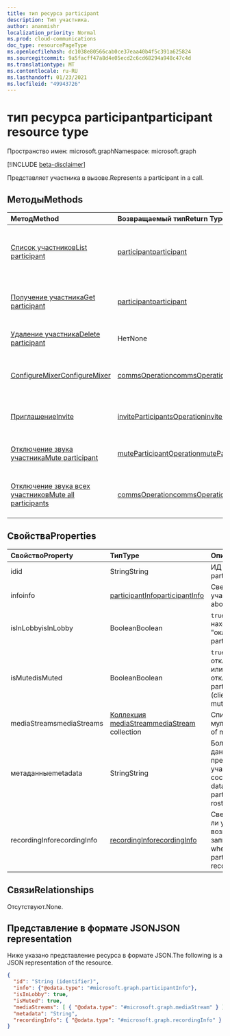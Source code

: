 ```yaml
---
title: тип ресурса participant
description: Тип участника.
author: ananmishr
localization_priority: Normal
ms.prod: cloud-communications
doc_type: resourcePageType
ms.openlocfilehash: dc1038e80566cab0ce37eaa40b4f5c391a625824
ms.sourcegitcommit: 9a5facff47a8d4e05ecd2c6cd68294a948c47c4d
ms.translationtype: MT
ms.contentlocale: ru-RU
ms.lasthandoff: 01/23/2021
ms.locfileid: "49943726"
---
```

# <a name="participant-resource-type"></a><span data-ttu-id="0c91a-103">тип ресурса participant</span><span class="sxs-lookup"><span data-stu-id="0c91a-103">participant resource type</span></span>

<span data-ttu-id="0c91a-104">Пространство имен: microsoft.graph</span><span class="sxs-lookup"><span data-stu-id="0c91a-104">Namespace: microsoft.graph</span></span>

[!INCLUDE [beta-disclaimer](../../includes/beta-disclaimer.md)]

<span data-ttu-id="0c91a-105">Представляет участника в вызове.</span><span class="sxs-lookup"><span data-stu-id="0c91a-105">Represents a participant in a call.</span></span>

## <a name="methods"></a><span data-ttu-id="0c91a-106">Методы</span><span class="sxs-lookup"><span data-stu-id="0c91a-106">Methods</span></span>

| <span data-ttu-id="0c91a-107">Метод</span><span class="sxs-lookup"><span data-stu-id="0c91a-107">Method</span></span>                                                 | <span data-ttu-id="0c91a-108">Возвращаемый тип</span><span class="sxs-lookup"><span data-stu-id="0c91a-108">Return Type</span></span>                                                 | <span data-ttu-id="0c91a-109">Описание</span><span class="sxs-lookup"><span data-stu-id="0c91a-109">Description</span></span>                                    |
|:-------------------------------------------------------|:------------------------------------------------------------|:-----------------------------------------------|
| [<span data-ttu-id="0c91a-110">Список участников</span><span class="sxs-lookup"><span data-stu-id="0c91a-110">List participant</span></span>](../api/participant-get.md)         | [<span data-ttu-id="0c91a-111">participant</span><span class="sxs-lookup"><span data-stu-id="0c91a-111">participant</span></span>](participant.md)                               | <span data-ttu-id="0c91a-112">Получить список **объектов-участников** в вызове.</span><span class="sxs-lookup"><span data-stu-id="0c91a-112">Retrieve a list of **participant** objects in the call.</span></span> |
| [<span data-ttu-id="0c91a-113">Получение участника</span><span class="sxs-lookup"><span data-stu-id="0c91a-113">Get participant</span></span>](../api/participant-get.md)           | [<span data-ttu-id="0c91a-114">participant</span><span class="sxs-lookup"><span data-stu-id="0c91a-114">participant</span></span>](participant.md)                               | <span data-ttu-id="0c91a-115">Чтение свойств объекта **участника.**</span><span class="sxs-lookup"><span data-stu-id="0c91a-115">Read properties of the **participant** object.</span></span> |
| [<span data-ttu-id="0c91a-116">Удаление участника</span><span class="sxs-lookup"><span data-stu-id="0c91a-116">Delete participant</span></span>](../api/participant-delete.md)     | <span data-ttu-id="0c91a-117">Нет</span><span class="sxs-lookup"><span data-stu-id="0c91a-117">None</span></span>   | <span data-ttu-id="0c91a-118">Удаление участника в вызове.</span><span class="sxs-lookup"><span data-stu-id="0c91a-118">Delete a participant in a call.</span></span>                  |
| [<span data-ttu-id="0c91a-119">ConfigureMixer</span><span class="sxs-lookup"><span data-stu-id="0c91a-119">ConfigureMixer</span></span>](../api/participant-configuremixer.md) | [<span data-ttu-id="0c91a-120">commsOperation</span><span class="sxs-lookup"><span data-stu-id="0c91a-120">commsOperation</span></span>](commsoperation.md)                         | <span data-ttu-id="0c91a-121">Настройте аудиомесяк участника.</span><span class="sxs-lookup"><span data-stu-id="0c91a-121">Configure the participant audio mixer.</span></span>         |
| [<span data-ttu-id="0c91a-122">Приглашение</span><span class="sxs-lookup"><span data-stu-id="0c91a-122">Invite</span></span>](../api/participant-invite.md)                 | [<span data-ttu-id="0c91a-123">inviteParticipantsOperation</span><span class="sxs-lookup"><span data-stu-id="0c91a-123">inviteParticipantsOperation</span></span>](../resources/inviteparticipantsoperation.md)                         | <span data-ttu-id="0c91a-124">Приглашение участника на вызов.</span><span class="sxs-lookup"><span data-stu-id="0c91a-124">Invite a participant to the call.</span></span>              |
| [<span data-ttu-id="0c91a-125">Отключение звука участника</span><span class="sxs-lookup"><span data-stu-id="0c91a-125">Mute participant</span></span>](../api/participant-mute.md)         | [<span data-ttu-id="0c91a-126">muteParticipantOperation</span><span class="sxs-lookup"><span data-stu-id="0c91a-126">muteParticipantOperation</span></span>](muteparticipantoperation.md)     | <span data-ttu-id="0c91a-127">Отключить звук участника в вызове.</span><span class="sxs-lookup"><span data-stu-id="0c91a-127">Mute a participant in a call.</span></span>                  |
| [<span data-ttu-id="0c91a-128">Отключение звука всех участников</span><span class="sxs-lookup"><span data-stu-id="0c91a-128">Mute all participants</span></span>](../api/participant-muteall.md) | [<span data-ttu-id="0c91a-129">commsOperation</span><span class="sxs-lookup"><span data-stu-id="0c91a-129">commsOperation</span></span>](commsoperation.md) | <span data-ttu-id="0c91a-130">Отключить звук всех участников собрания.</span><span class="sxs-lookup"><span data-stu-id="0c91a-130">Mute all the participants in the meeting.</span></span>      |

## <a name="properties"></a><span data-ttu-id="0c91a-131">Свойства</span><span class="sxs-lookup"><span data-stu-id="0c91a-131">Properties</span></span>

| <span data-ttu-id="0c91a-132">Свойство</span><span class="sxs-lookup"><span data-stu-id="0c91a-132">Property</span></span>             | <span data-ttu-id="0c91a-133">Тип</span><span class="sxs-lookup"><span data-stu-id="0c91a-133">Type</span></span>                                     | <span data-ttu-id="0c91a-134">Описание</span><span class="sxs-lookup"><span data-stu-id="0c91a-134">Description</span></span>                                                  |
| :------------------- | :--------------------------------------- | :------------------------------------------------------------|
| <span data-ttu-id="0c91a-135">id</span><span class="sxs-lookup"><span data-stu-id="0c91a-135">id</span></span>                   | <span data-ttu-id="0c91a-136">String</span><span class="sxs-lookup"><span data-stu-id="0c91a-136">String</span></span>                                   | <span data-ttu-id="0c91a-137">ИД участника.</span><span class="sxs-lookup"><span data-stu-id="0c91a-137">The participant ID.</span></span>                                          |
| <span data-ttu-id="0c91a-138">info</span><span class="sxs-lookup"><span data-stu-id="0c91a-138">info</span></span>                 | [<span data-ttu-id="0c91a-139">participantInfo</span><span class="sxs-lookup"><span data-stu-id="0c91a-139">participantInfo</span></span>](participantinfo.md)    | <span data-ttu-id="0c91a-140">Сведения об участнике.</span><span class="sxs-lookup"><span data-stu-id="0c91a-140">Information about the participant.</span></span>                          |
| <span data-ttu-id="0c91a-141">isInLobby</span><span class="sxs-lookup"><span data-stu-id="0c91a-141">isInLobby</span></span>            | <span data-ttu-id="0c91a-142">Boolean</span><span class="sxs-lookup"><span data-stu-id="0c91a-142">Boolean</span></span>                                  | <span data-ttu-id="0c91a-143">`true` если участник находится в "окле".</span><span class="sxs-lookup"><span data-stu-id="0c91a-143">`true` if the participant is in lobby.</span></span>                          |
| <span data-ttu-id="0c91a-144">isMuted</span><span class="sxs-lookup"><span data-stu-id="0c91a-144">isMuted</span></span>              | <span data-ttu-id="0c91a-145">Boolean</span><span class="sxs-lookup"><span data-stu-id="0c91a-145">Boolean</span></span>                                  | <span data-ttu-id="0c91a-146">`true` если участник отключен (клиент или сервер отключен).</span><span class="sxs-lookup"><span data-stu-id="0c91a-146">`true` if the participant is muted (client or server muted).</span></span>    |
| <span data-ttu-id="0c91a-147">mediaStreams</span><span class="sxs-lookup"><span data-stu-id="0c91a-147">mediaStreams</span></span>         | <span data-ttu-id="0c91a-148">[Коллекция mediaStream](mediastream.md)</span><span class="sxs-lookup"><span data-stu-id="0c91a-148">[mediaStream](mediastream.md) collection</span></span> | <span data-ttu-id="0c91a-149">Список потоков мультимедиа.</span><span class="sxs-lookup"><span data-stu-id="0c91a-149">The list of media streams.</span></span>                                   |
| <span data-ttu-id="0c91a-150">метаданные</span><span class="sxs-lookup"><span data-stu-id="0c91a-150">metadata</span></span>             | <span data-ttu-id="0c91a-151">String</span><span class="sxs-lookup"><span data-stu-id="0c91a-151">String</span></span>                                   | <span data-ttu-id="0c91a-152">Большой объем данных, предоставленный участником в составе.</span><span class="sxs-lookup"><span data-stu-id="0c91a-152">A blob of data provided by the participant in the roster.</span></span>     |
| <span data-ttu-id="0c91a-153">recordingInfo</span><span class="sxs-lookup"><span data-stu-id="0c91a-153">recordingInfo</span></span>        | [<span data-ttu-id="0c91a-154">recordingInfo</span><span class="sxs-lookup"><span data-stu-id="0c91a-154">recordingInfo</span></span>](recordinginfo.md)        | <span data-ttu-id="0c91a-155">Сведения о том, есть ли у участника возможность записи.</span><span class="sxs-lookup"><span data-stu-id="0c91a-155">Information on whether the participant has recording capability.</span></span> |

## <a name="relationships"></a><span data-ttu-id="0c91a-156">Связи</span><span class="sxs-lookup"><span data-stu-id="0c91a-156">Relationships</span></span>
<span data-ttu-id="0c91a-157">Отсутствуют.</span><span class="sxs-lookup"><span data-stu-id="0c91a-157">None.</span></span>

## <a name="json-representation"></a><span data-ttu-id="0c91a-158">Представление в формате JSON</span><span class="sxs-lookup"><span data-stu-id="0c91a-158">JSON representation</span></span>

<span data-ttu-id="0c91a-159">Ниже указано представление ресурса в формате JSON.</span><span class="sxs-lookup"><span data-stu-id="0c91a-159">The following is a JSON representation of the resource.</span></span>

<!-- {
  "blockType": "resource",
  "optionalProperties": [

  ],
  "@odata.type": "microsoft.graph.participant"
}-->
```json
{
  "id": "String (identifier)",
  "info": {"@odata.type": "#microsoft.graph.participantInfo"},
  "isInLobby": true,
  "isMuted": true,
  "mediaStreams": [ { "@odata.type": "#microsoft.graph.mediaStream" } ],
  "metadata": "String",
  "recordingInfo": { "@odata.type": "#microsoft.graph.recordingInfo" }
}
```

<!-- uuid: 8fcb5dbc-d5aa-4681-8e31-b001d5168d79
2015-10-25 14:57:30 UTC -->
<!--
{
  "type": "#page.annotation",
  "description": "participant resource",
  "keywords": "",
  "section": "documentation",
  "tocPath": "",
  "suppressions": []
}
-->


